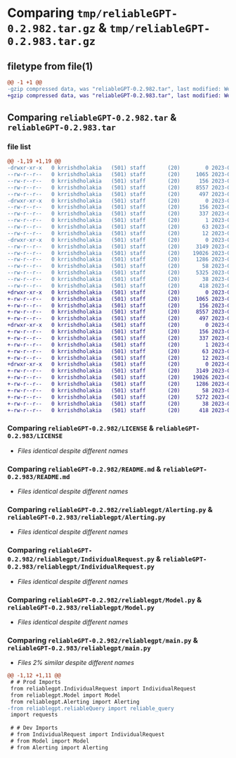 # Comparing `tmp/reliableGPT-0.2.982.tar.gz` & `tmp/reliableGPT-0.2.983.tar.gz`

## filetype from file(1)

```diff
@@ -1 +1 @@
-gzip compressed data, was "reliableGPT-0.2.982.tar", last modified: Wed Jul 12 21:27:02 2023, max compression
+gzip compressed data, was "reliableGPT-0.2.983.tar", last modified: Wed Jul 12 21:29:17 2023, max compression
```

## Comparing `reliableGPT-0.2.982.tar` & `reliableGPT-0.2.983.tar`

### file list

```diff
@@ -1,19 +1,19 @@
-drwxr-xr-x   0 krrishdholakia   (501) staff       (20)        0 2023-07-12 21:27:02.973633 reliableGPT-0.2.982/
--rw-r--r--   0 krrishdholakia   (501) staff       (20)     1065 2023-06-23 13:49:22.000000 reliableGPT-0.2.982/LICENSE
--rw-r--r--   0 krrishdholakia   (501) staff       (20)      156 2023-07-12 21:27:02.973507 reliableGPT-0.2.982/PKG-INFO
--rw-r--r--   0 krrishdholakia   (501) staff       (20)     8557 2023-07-11 03:10:54.000000 reliableGPT-0.2.982/README.md
--rw-r--r--   0 krrishdholakia   (501) staff       (20)      497 2023-06-29 02:51:34.000000 reliableGPT-0.2.982/pyproject.toml
-drwxr-xr-x   0 krrishdholakia   (501) staff       (20)        0 2023-07-12 21:27:02.971946 reliableGPT-0.2.982/reliableGPT.egg-info/
--rw-r--r--   0 krrishdholakia   (501) staff       (20)      156 2023-07-12 21:27:02.000000 reliableGPT-0.2.982/reliableGPT.egg-info/PKG-INFO
--rw-r--r--   0 krrishdholakia   (501) staff       (20)      337 2023-07-12 21:27:02.000000 reliableGPT-0.2.982/reliableGPT.egg-info/SOURCES.txt
--rw-r--r--   0 krrishdholakia   (501) staff       (20)        1 2023-07-12 21:27:02.000000 reliableGPT-0.2.982/reliableGPT.egg-info/dependency_links.txt
--rw-r--r--   0 krrishdholakia   (501) staff       (20)       63 2023-07-12 21:27:02.000000 reliableGPT-0.2.982/reliableGPT.egg-info/requires.txt
--rw-r--r--   0 krrishdholakia   (501) staff       (20)       12 2023-07-12 21:27:02.000000 reliableGPT-0.2.982/reliableGPT.egg-info/top_level.txt
-drwxr-xr-x   0 krrishdholakia   (501) staff       (20)        0 2023-07-12 21:27:02.973155 reliableGPT-0.2.982/reliablegpt/
--rw-r--r--   0 krrishdholakia   (501) staff       (20)     3149 2023-07-07 02:48:09.000000 reliableGPT-0.2.982/reliablegpt/Alerting.py
--rw-r--r--   0 krrishdholakia   (501) staff       (20)    19026 2023-07-12 21:23:16.000000 reliableGPT-0.2.982/reliablegpt/IndividualRequest.py
--rw-r--r--   0 krrishdholakia   (501) staff       (20)     1286 2023-07-01 20:41:40.000000 reliableGPT-0.2.982/reliablegpt/Model.py
--rw-r--r--   0 krrishdholakia   (501) staff       (20)       58 2023-07-08 03:07:22.000000 reliableGPT-0.2.982/reliablegpt/__init__.py
--rw-r--r--   0 krrishdholakia   (501) staff       (20)     5325 2023-07-12 21:22:05.000000 reliableGPT-0.2.982/reliablegpt/main.py
--rw-r--r--   0 krrishdholakia   (501) staff       (20)       38 2023-07-12 21:27:02.973683 reliableGPT-0.2.982/setup.cfg
--rw-r--r--   0 krrishdholakia   (501) staff       (20)      418 2023-07-12 21:26:48.000000 reliableGPT-0.2.982/setup.py
+drwxr-xr-x   0 krrishdholakia   (501) staff       (20)        0 2023-07-12 21:29:17.454407 reliableGPT-0.2.983/
+-rw-r--r--   0 krrishdholakia   (501) staff       (20)     1065 2023-06-23 13:49:22.000000 reliableGPT-0.2.983/LICENSE
+-rw-r--r--   0 krrishdholakia   (501) staff       (20)      156 2023-07-12 21:29:17.454288 reliableGPT-0.2.983/PKG-INFO
+-rw-r--r--   0 krrishdholakia   (501) staff       (20)     8557 2023-07-11 03:10:54.000000 reliableGPT-0.2.983/README.md
+-rw-r--r--   0 krrishdholakia   (501) staff       (20)      497 2023-06-29 02:51:34.000000 reliableGPT-0.2.983/pyproject.toml
+drwxr-xr-x   0 krrishdholakia   (501) staff       (20)        0 2023-07-12 21:29:17.452586 reliableGPT-0.2.983/reliableGPT.egg-info/
+-rw-r--r--   0 krrishdholakia   (501) staff       (20)      156 2023-07-12 21:29:17.000000 reliableGPT-0.2.983/reliableGPT.egg-info/PKG-INFO
+-rw-r--r--   0 krrishdholakia   (501) staff       (20)      337 2023-07-12 21:29:17.000000 reliableGPT-0.2.983/reliableGPT.egg-info/SOURCES.txt
+-rw-r--r--   0 krrishdholakia   (501) staff       (20)        1 2023-07-12 21:29:17.000000 reliableGPT-0.2.983/reliableGPT.egg-info/dependency_links.txt
+-rw-r--r--   0 krrishdholakia   (501) staff       (20)       63 2023-07-12 21:29:17.000000 reliableGPT-0.2.983/reliableGPT.egg-info/requires.txt
+-rw-r--r--   0 krrishdholakia   (501) staff       (20)       12 2023-07-12 21:29:17.000000 reliableGPT-0.2.983/reliableGPT.egg-info/top_level.txt
+drwxr-xr-x   0 krrishdholakia   (501) staff       (20)        0 2023-07-12 21:29:17.454078 reliableGPT-0.2.983/reliablegpt/
+-rw-r--r--   0 krrishdholakia   (501) staff       (20)     3149 2023-07-07 02:48:09.000000 reliableGPT-0.2.983/reliablegpt/Alerting.py
+-rw-r--r--   0 krrishdholakia   (501) staff       (20)    19026 2023-07-12 21:23:16.000000 reliableGPT-0.2.983/reliablegpt/IndividualRequest.py
+-rw-r--r--   0 krrishdholakia   (501) staff       (20)     1286 2023-07-01 20:41:40.000000 reliableGPT-0.2.983/reliablegpt/Model.py
+-rw-r--r--   0 krrishdholakia   (501) staff       (20)       58 2023-07-08 03:07:22.000000 reliableGPT-0.2.983/reliablegpt/__init__.py
+-rw-r--r--   0 krrishdholakia   (501) staff       (20)     5272 2023-07-12 21:28:58.000000 reliableGPT-0.2.983/reliablegpt/main.py
+-rw-r--r--   0 krrishdholakia   (501) staff       (20)       38 2023-07-12 21:29:17.454450 reliableGPT-0.2.983/setup.cfg
+-rw-r--r--   0 krrishdholakia   (501) staff       (20)      418 2023-07-12 21:29:14.000000 reliableGPT-0.2.983/setup.py
```

### Comparing `reliableGPT-0.2.982/LICENSE` & `reliableGPT-0.2.983/LICENSE`

 * *Files identical despite different names*

### Comparing `reliableGPT-0.2.982/README.md` & `reliableGPT-0.2.983/README.md`

 * *Files identical despite different names*

### Comparing `reliableGPT-0.2.982/reliablegpt/Alerting.py` & `reliableGPT-0.2.983/reliablegpt/Alerting.py`

 * *Files identical despite different names*

### Comparing `reliableGPT-0.2.982/reliablegpt/IndividualRequest.py` & `reliableGPT-0.2.983/reliablegpt/IndividualRequest.py`

 * *Files identical despite different names*

### Comparing `reliableGPT-0.2.982/reliablegpt/Model.py` & `reliableGPT-0.2.983/reliablegpt/Model.py`

 * *Files identical despite different names*

### Comparing `reliableGPT-0.2.982/reliablegpt/main.py` & `reliableGPT-0.2.983/reliablegpt/main.py`

 * *Files 2% similar despite different names*

```diff
@@ -1,12 +1,11 @@
 # # Prod Imports
 from reliablegpt.IndividualRequest import IndividualRequest
 from reliablegpt.Model import Model
 from reliablegpt.Alerting import Alerting
-from reliablegpt.reliableQuery import reliable_query
 import requests
 
 # # Dev Imports
 # from IndividualRequest import IndividualRequest
 # from Model import Model
 # from Alerting import Alerting
```

